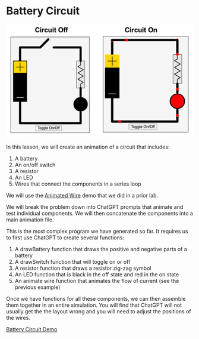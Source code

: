 # Battery Circuit

![](./../../img/circuit-on-off.png)

In this lesson, we will create an animation of a circuit that includes:

1. A battery
2. An on/off switch
3. A resistor
4. An LED
5. Wires that connect the components in a series loop

We will use the [Animated Wire](./wire-animate.md) demo that we did in a prior lab.

We will break the problem down into ChatGPT prompts that animate and test individual components.
We will then concatenate the components into a main animation file.

This is the most complex program we have generated so far.  It requires us
to first use ChatGPT to create several functions:

1. A drawBattery function that draws the positive and negative parts of a battery
2. A drawSwitch function that will toggle on or off
3. A resistor function that draws a resistor zig-zag symbol
4. An LED function that is black in the off state and red in the on state
5. An animate wire function that animates the flow of current (see the previous example)

Once we have functions for all these components, we can then assemble them together in
an entire simulation.  You will find that ChatGPT will not usually get the the layout
wrong and you will need to adjust the positions of the wires.

[Battery Circuit Demo](./battery-circuit.html)